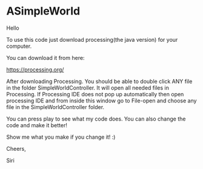 # ASimpleWorld

Hello

To use this code just download processing(the java version) for your computer.

You can download it from here:

https://processing.org/

After downloading Processing. You should be able to double click ANY file in the folder 
SimpleWorldController. It will open all needed files in Processing. If Processing IDE does not pop up automatically then open processing IDE and from inside this window go to File-open and choose any file in the SimpleWorldController folder.

You can press play to see what my code does. You can also change the code and make it better!

Show me what you make if you change it! :)

Cheers,

Siri
